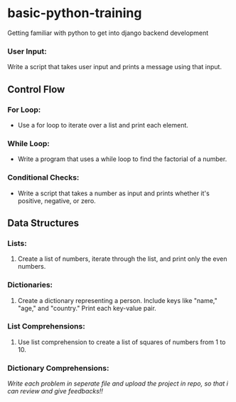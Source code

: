 # basic-python-training

Getting familiar with python to get into django backend development

### User Input:

Write a script that takes user input and prints a message using that input.

## Control Flow

### For Loop:

- Use a for loop to iterate over a list and print each element.

### While Loop:

- Write a program that uses a while loop to find the factorial of a number.

### Conditional Checks:

- Write a script that takes a number as input and prints whether it's positive, negative, or zero.

## Data Structures

### Lists:

1. Create a list of numbers, iterate through the list, and print only the even numbers.

### Dictionaries:

1. Create a dictionary representing a person. Include keys like "name," "age," and "country." Print each key-value pair.

### List Comprehensions:

1. Use list comprehension to create a list of squares of numbers from 1 to 10.

### Dictionary Comprehensions:

_Write each problem in seperate file and upload the project in repo, so that i can review and give feedbacks!!_
